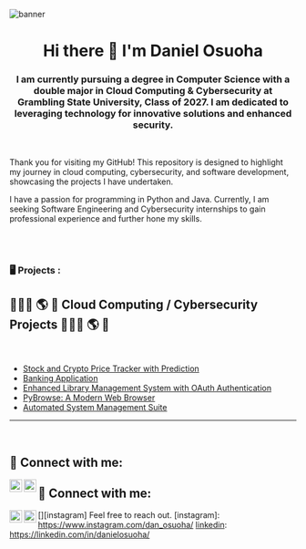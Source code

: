 

<!--
**DanielOsuoha/DanielOsuoha** is a ✨ _special_ ✨ repository because its `README.md` (this file) appears on your GitHub profile.

Here are some ideas to get you started:

- 🔭 I’m currently working on ...
- 🌱 I’m currently learning ...
- 👯 I’m looking to collaborate on ...
- 🤔 I’m looking for help with ...
- 💬 Ask me about ...
- 📫 How to reach me: ...
- 😄 Pronouns: ...
- ⚡ Fun fact: ...
-->
![banner]()
<h1 align="center">Hi there 👋 I'm Daniel Osuoha</h1>
<h3 align="center">I am currently pursuing a degree in Computer Science with a double major in Cloud Computing & Cybersecurity at Grambling State University, Class of 2027. I am dedicated to leveraging technology for innovative solutions and enhanced security.</h3>

 <br />

Thank you for visiting my GitHub! This repository is designed to highlight my journey in cloud computing, cybersecurity, and software development, showcasing the projects I have undertaken.

I have a passion for programming in Python and Java. Currently, I am seeking Software Engineering and Cybersecurity internships to gain professional experience and further hone my skills.

 <br />
 <br />

<h3>🖥️ Projects :</h2>

<div>

<h2>👨🏻‍💻 🌎 🔐 Cloud Computing / Cybersecurity Projects 👨🏻‍💻 🌎 🔐</h2>
 <br />
  
  - [Stock and Crypto Price Tracker with Prediction](https://github.com/DanielOsuoha/Stock-Crypto-Price-Tracker)
  - [Banking Application](https://github.com/DanielOsuoha/Banking-Application)
  - [Enhanced Library Management System with OAuth Authentication](https://github.com/DanielOsuoha/Library-Management-System)
  - [PyBrowse: A Modern Web Browser](https://github.com/DanielOsuoha/PyBrowse)
  - [Automated System Management Suite](https://github.com/DanielOsuoha/Automated-System-Management-Suite)
    
---
  
 <br />

<h2>📲 Connect with me:</h2>
  
[<img align="left" alt="Daniel | LinkedIn" width="22px" src="https://cdn.jsdelivr.net/npm/simple-icons@v3/icons/linkedin.svg" />][linkedin]
[<img align="left" alt="Daniel | GitHub" width="22px" src="https://cdn.jsdelivr.net/npm/simple-icons@v3/icons/github.svg" />][github]

[linkedin]: https://www.linkedin.com/in/danielosuoha
[github]: https://github.com/DanielOsuoha



<h2> 🤳 Connect with me:</h2>

[<img align="left" alt="DanielOsuoha | LinkedIn" width="22px" src="https://cdn.jsdelivr.net/npm/simple-icons@v3/icons/linkedin.svg" />][linkedin]
[<img align="left" alt="DanielOsuoha | Instagram" width="22px" src="https://cdn.jsdelivr.net/npm/simple-icons@v3/icons/instagram.svg" />][instagram]
Feel free to reach out.
[instagram]: https://www.instagram.com/dan_osuoha/
[linkedin]: https://linkedin.com/in/danielosuoha/
